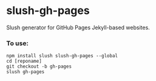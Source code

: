 # slush-gh-pages
Slush generator for GitHub Pages Jekyll-based websites.

### To use:

```
npm install slush slush-gh-pages --global
cd [reponame]
git checkout -b gh-pages
slush gh-pages
```
